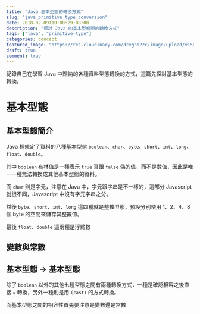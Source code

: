 ```yaml
---
title: "Java 基本型態的轉換方式"
slug: "java_primitive_type_conversion"
date: 2018-02-09T10:00:29+08:00
description: "探討 Java 的基本型態間的轉換方式"
tags: ["java", "primitive-type"]
categories: concept
featured_image: "https://res.cloudinary.com/dcvgho2zc/image/upload/v1568906236/javase-logo_jayzns.png"
draft: true
comment: true
---
```


紀錄自己在學習 Java 中歸納的各種資料型態轉換的方式，這篇先探討基本型態的轉換。

# 基本型態

## 基本型態簡介

Java 裡規定了資料的八種基本型態 `boolean`、`char`、`byte`、`short`、`int`、`long`、`float`、`double`。

其中 `boolean` 布林值是一種表示 `true` 真跟 `false` 偽的值，而不是數值，因此是唯一一種無法轉換成其他基本型態的資料。

而 `char` 則是字元，注意在 Java 中，字元跟字串是不一樣的，這部分 Javascript 就很不同，Javascript 中沒有字元字串之分。

然後 `byte`、`short`、`int`、`long` 這四種就是整數型態，預設分別使用 1、2、4、8 個 byte 的空間來儲存其整數值。

最後 `float`、`double` 這兩種是浮點數

## 變數與常數

## 基本型態 -> 基本型態

除了 `boolean` 以外的其他七種型態之間有兩種轉換方式，一種是確認相容之後直接 `=` 轉換，另外一種則是用 `(cast)` 的方式轉換。

而基本型態之間的相容性首先要注意是變數還是常數